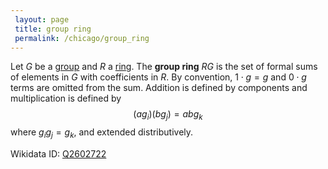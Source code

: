 ```yaml
---
 layout: page
 title: group ring
 permalink: /chicago/group_ring
---
```

Let $G$ be a [group](https://mathgloss.github.io/MathGloss/chicago/group) and $R$ a [ring](https://mathgloss.github.io/MathGloss/chicago/ring). The **group ring** $RG$ is the set of formal sums of elements in $G$ with coefficients in $R$. By convention, $1\cdot g = g$ and $0\cdot g$ terms are omitted from the sum. Addition is defined by components and multiplication is defined by $$(ag_i)(bg_j) = abg_k$$ where $g_ig_j = g_k$, and extended distributively. 

Wikidata ID: [Q2602722](https://www.wikidata.org/wiki/Q2602722)